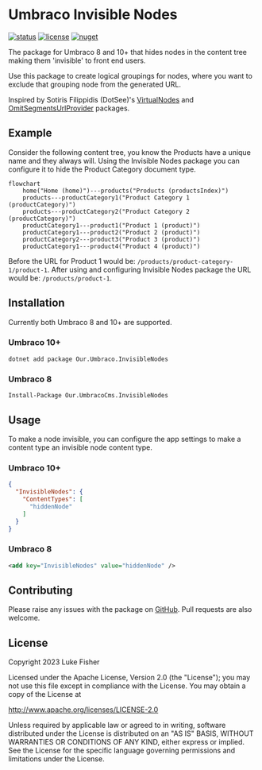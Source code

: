 # Umbraco Invisible Nodes

[![status](https://img.shields.io/github/actions/workflow/status/ljfio/Umbraco-InvisibleNodes/ci.yaml)][build]
[![license](https://img.shields.io/github/license/ljfio/Umbraco-VirtualNodes)][license]
[![nuget](https://img.shields.io/nuget/v/Our.Umbraco.InvisibleNodes)][nuget]

The package for Umbraco 8 and 10+ that hides nodes in the content tree making them 'invisible' to front end users.

Use this package to create logical groupings for nodes, where you want to exclude that grouping node from the generated URL.

Inspired by Sotiris Filippidis (DotSee)'s [VirtualNodes][virtualnodes] and [OmitSegmentsUrlProvider][omitsegments] packages.

## Example

Consider the following content tree, you know the Products have a unique name and they always will.
Using the Invisible Nodes package you can configure it to hide the Product Category document type.

```mermaid
flowchart
    home("Home (home)")---products("Products (productsIndex)")
    products---productCategory1("Product Category 1 (productCategory)")
    products---productCategory2("Product Category 2 (productCategory)")
    productCategory1---product1("Product 1 (product)")
    productCategory1---product2("Product 2 (product)")
    productCategory2---product3("Product 3 (product)")
    productCategory1---product4("Product 4 (product)")
```

Before the URL for Product 1 would be: `/products/product-category-1/product-1`.
After using and configuring Invisible Nodes package the URL would be: `/products/product-1`.

## Installation

Currently both Umbraco 8 and 10+ are supported.

### Umbraco 10+

```pwsh
dotnet add package Our.Umbraco.InvisibleNodes
```

### Umbraco 8

```pwsh
Install-Package Our.UmbracoCms.InvisibleNodes
```

## Usage

To make a node invisible, you can configure the app settings to make a content type an invisible node content type.

### Umbraco 10+

```json
{
  "InvisibleNodes": {
    "ContentTypes": [
      "hiddenNode"
    ]
  }
}
```

### Umbraco 8

```xml
<add key="InvisibleNodes" value="hiddenNode" />
```

## Contributing

Please raise any issues with the package on [GitHub][github].
Pull requests are also welcome.

## License

Copyright 2023 Luke Fisher

Licensed under the Apache License, Version 2.0 (the "License");
you may not use this file except in compliance with the License.
You may obtain a copy of the License at

http://www.apache.org/licenses/LICENSE-2.0

Unless required by applicable law or agreed to in writing, software
distributed under the License is distributed on an "AS IS" BASIS,
WITHOUT WARRANTIES OR CONDITIONS OF ANY KIND, either express or implied.
See the License for the specific language governing permissions and
limitations under the License.

[github]: https://github.com/ljfio/Umbraco-InvisibleNodes
[virtualnodes]: https://github.com/sotirisf/Umbraco-VirtualNodes
[omitsegments]: https://github.com/sotirisf/Umbraco-OmitSegmentsUrlProvider
[build]: https://github.com/ljfio/Umbraco-InvisibleNodes/actions/workflows/ci.yaml
[license]: https://github.com/ljfio/Umbraco-InvisibleNodes/blob/main/LICENSE
[nuget]: https://www.nuget.org/packages/Our.Umbraco.InvisibleNodes/